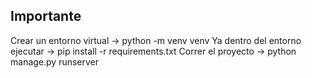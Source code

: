 ## Importante

Crear un entorno virtual -> python -m venv venv
Ya dentro del entorno ejecutar -> pip install -r requirements.txt
Correr el proyecto -> python manage.py runserver
